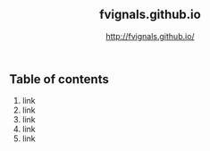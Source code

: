 <article>
	<header>
		<h1>fvignals.github.io</h1>
		<p><a href="http://fvignals.github.io/">http://fvignals.github.io/</a></p>
	</header>
	<section id="s1">
		<h2>Table of contents</h2>
		<ol>
			<li>link</li>
			<li>link</li>
			<li>link</li>
			<li>link</li>
			<li>link</li>
		</ol>
	</section>
</article>
